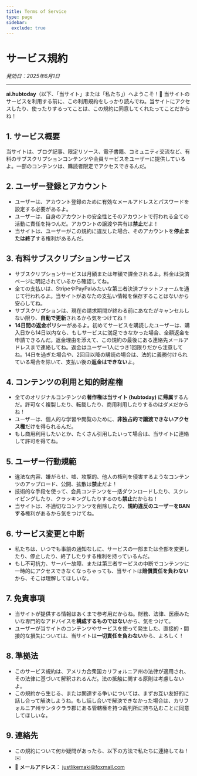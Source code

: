 ```yaml
---
title: Terms of Service
type: page
sidebar:
  exclude: true
---
```

# サービス規約

*発効日：2025年6月1日*

---

**ai.hubtoday**（以下、「当サイト」または「私たち」）へようこそ！🎉 当サイトのサービスを利用する前に、この利用規約をしっかり読んでね。当サイトにアクセスしたり、使ったりするってことは、この規約に同意してくれたってことだからね！

## 1. サービス概要
当サイトは、ブログ記事、限定リソース、電子書籍、コミュニティ交流など、有料のサブスクリプションコンテンツや会員サービスをユーザーに提供しているよ。一部のコンテンツは、購読者限定でアクセスできるんだ。

## 2. ユーザー登録とアカウント
- ユーザーは、アカウント登録のために有効なメールアドレスとパスワードを設定する必要があるよ。
- ユーザーは、自身のアカウントの安全性とそのアカウントで行われる全ての活動に責任を持つんだ。アカウントの譲渡や共有は**禁止**だよ！
- 当サイトは、ユーザーがこの規約に違反した場合、そのアカウントを**停止または終了**する権利があるんだ。

## 3. 有料サブスクリプションサービス
- サブスクリプションサービスは月額または年額で課金されるよ。料金は決済ページに明記されているから確認してね。
- 全ての支払いは、StripeやPayPalみたいな第三者決済プラットフォームを通じて行われるよ。当サイトがあなたの支払い情報を保存することはないから安心してね。
- サブスクリプションは、現在の請求期間が終わる前にあなたがキャンセルしない限り、**自動で更新**されるから気をつけてね！
- **14日間の返金ポリシー**があるよ。初めてサービスを購読したユーザーは、購入日から14日以内なら、もしサービスに満足できなかった場合、全額返金を申請できるんだ。返金理由を添えて、この規約の最後にある連絡先メールアドレスまで連絡してね。返金はユーザー1人につき1回限りだから注意してね。14日を過ぎた場合や、2回目以降の購読の場合は、法的に義務付けられている場合を除いて、支払い後の**返金はできない**よ。

## 4. コンテンツの利用と知的財産権
- 全てのオリジナルコンテンツの**著作権は当サイト (hubtoday) に帰属**するんだ。許可なく複製したり、転載したり、商用利用したりするのはダメだからね！
- ユーザーは、個人的な学習や閲覧のために、**非独占的で譲渡できないアクセス権**だけを得られるんだ。
- もし商用利用したいとか、たくさん引用したいって場合は、当サイトに連絡して許可を得てね。

## 5. ユーザー行動規範
- 違法な内容、嫌がらせ、嘘、攻撃的、他人の権利を侵害するようなコンテンツのアップロード、公開、拡散は**禁止**だよ！
- 技術的な手段を使って、会員コンテンツを一括ダウンロードしたり、スクレイピングしたり、クラッキングしたりするのも**禁止**だからね！
- 当サイトは、不適切なコンテンツを削除したり、**規約違反のユーザーをBANする**権利があるから気をつけてね。

## 6. サービス変更と中断
- 私たちは、いつでも事前の通知なしに、サービスの一部または全部を変更したり、停止したり、終了したりする権利を持っているんだ。
- もし不可抗力、サーバー故障、または第三者サービスの中断でコンテンツに一時的にアクセスできなくなっちゃっても、当サイトは**賠償責任を負わない**から、そこは理解してほしいな。

## 7. 免責事項
- 当サイトが提供する情報はあくまで参考用だからね。財務、法律、医療みたいな専門的なアドバイスを**構成するものではない**から、気をつけて。
- ユーザーが当サイトのコンテンツやサービスを使って発生した、直接的・間接的な損失については、当サイトは**一切責任を負わない**から、よろしく！

## 8. 準拠法
- このサービス規約は、アメリカ合衆国カリフォルニア州の法律が適用され、その法律に基づいて解釈されるんだ。法の抵触に関する原則は考慮しないよ。
- この規約から生じる、または関連する争いについては、まずお互い友好的に話し合って解決しようね。もし話し合いで解決できなかった場合は、カリフォルニア州サンタクララ郡にある管轄権を持つ裁判所に持ち込むことに同意してほしいな。

## 9. 連絡先
- この規約について何か疑問があったら、以下の方法で私たちに連絡してね！✉️
- 📧 **メールアドレス**： [justlikemaki@foxmail.com](mailto:justlikemaki@foxmail.com)